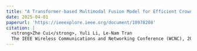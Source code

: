 ```yaml
---
title: "A Transformer-based Multimodal Fusion Model for Efficient Crowd Counting Using Visual and Wireless Signals"
date: 2025-04-01
paperurl: 'https://ieeexplore.ieee.org/document/10978208'
citation: |
  <strong>Zhe Cui</strong>, Yuli Li, Le-Nam Tran
  The IEEE Wireless Communications and Networking Conference (WCNC), 2025. 
---
```

